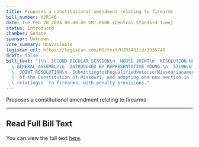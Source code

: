 ```yaml
---
title: Proposes a constitutional amendment relating to firearms
bill_number: HJR146
date: Tue Feb 20 2024 00:00:00 GMT-0600 (Central Standard Time)
status: Introduced
chamber: Senate
sponsor: Unknown
vote_summary: Unavailable
legiscan_url: https://legiscan.com/MO/text/HJR146/id/2935748
draft: false
bill_text: "|\n  SECOND REGULAR SESSION\n  HOUSE JOINT\n  RESOLUTION NO. 146\n  102ND\
  \ GENERAL ASSEMBLY\n  INTRODUCED BY REPRESENTATIVE YOUNG.\n  5719H.01I DANARADEMANMILLER,ChiefClerk\n\
  \  JOINT RESOLUTION\n  SubmittingtothequalifiedvotersofMissourianamendmentrepealingSection23ofArticleI\n\
  \  of the Constitution of Missouri, and adopting one new section in lieu thereof\
  \ relating\n  to firearms, with penalty provisions."
---
```

Proposes a constitutional amendment relating to firearms

---

## Read Full Bill Text

You can view the full text [here](https://legiscan.com/MO/text/HJR146/id/2935748).
